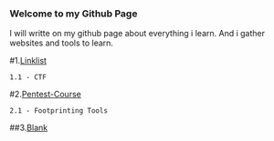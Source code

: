 ### Welcome to my Github Page

I will writte on my github page about everything i learn. And i gather websites and tools to learn.

#1.[Linklist](SonicMetallica.github.io/link-list)

    1.1 - CTF

#2.[Pentest-Course](SonicMetallica.github.io/pentest-course-notes.md)

    2.1 - Footprinting Tools

##3.[Blank]()







